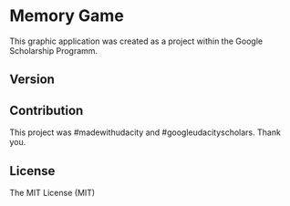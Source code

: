 # Memory Game
This graphic application was created as a project within the Google Scholarship Programm.

## Version

## Contribution
This project was #madewithudacity and #googleudacityscholars. Thank you.

## License
The MIT License (MIT)
